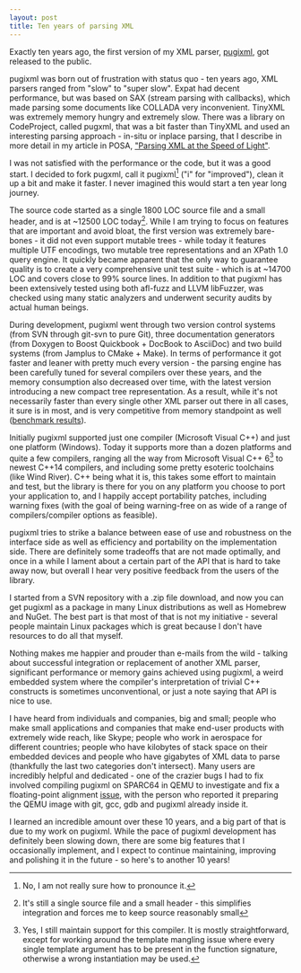 ```yaml
---
layout: post
title: Ten years of parsing XML
---
```


Exactly ten years ago, the first version of my XML parser, [pugixml](http://pugixml.org), got released to the public.

pugixml was born out of frustration with status quo - ten years ago, XML parsers ranged from "slow" to "super slow". Expat had decent performance, but was based on SAX (stream parsing with callbacks), which made parsing some documents like COLLADA very inconvenient. TinyXML was extremely memory hungry and extremely slow. There was a library on CodeProject, called pugxml, that was a bit faster than TinyXML and used an interesting parsing approach - in-situ or inplace parsing, that I describe in more detail in my article in POSA, ["Parsing XML at the Speed of Light"](http://www.aosabook.org/en/posa/parsing-xml-at-the-speed-of-light.html).

I was not satisfied with the performance or the code, but it was a good start. I decided to fork pugxml, call it pugixml[^1] ("i" for "improved"), clean it up a bit and make it faster. I never imagined this would start a ten year long journey.

The source code started as a single 1800 LOC source file and a small header, and is at ~12500 LOC today[^2]. While I am trying to focus on features that are important and avoid bloat, the first version was extremely bare-bones - it did not even support mutable trees - while today it features multiple UTF encodings, two mutable tree representations and an XPath 1.0 query engine. It quickly became apparent that the only way to guarantee quality is to create a very comprehensive unit test suite - which is at ~14700 LOC and covers close to 99% source lines. In addition to that pugixml has been extensively tested using both afl-fuzz and LLVM libFuzzer, was checked using many static analyzers and underwent security audits by actual human beings.

During development, pugixml went through two version control systems (from SVN through git-svn to pure Git), three documentation generators (from Doxygen to Boost Quickbook + DocBook to AsciiDoc) and two build systems (from Jamplus to CMake + Make). In terms of performance it got faster and leaner with pretty much every version - the parsing engine has been carefully tuned for several compilers over these years, and the memory consumption also decreased over time, with the latest version introducing a new compact tree representation. As a result, while it's not necessarily faster than every single other XML parser out there in all cases, it sure is in most, and is very competitive from memory standpoint as well ([benchmark results](http://pugixml.org/benchmark/)).

Initially pugixml supported just one compiler (Microsoft Visual C++) and just one platform (Windows). Today it supports more than a dozen platforms and quite a few compilers, ranging all the way from Microsoft Visual C++ 6[^3] to newest C++14 compilers, and including some pretty esoteric toolchains (like Wind River). C++ being what it is, this takes some effort to maintain and test, but the library is there for you on any platform you choose to port your application to, and I happily accept portability patches, including warning fixes (with the goal of being warning-free on as wide of a range of compilers/compiler options as feasible).

pugixml tries to strike a balance between ease of use and robustness on the interface side as well as efficiency and portability on the implementation side. There are definitely some tradeoffs that are not made optimally, and once in a while I lament about a certain part of the API that is hard to take away now, but overall I hear very positive feedback from the users of the library.

I started from a SVN repository with a .zip file download, and now you can get pugixml as a package in many Linux distributions as well as Homebrew and NuGet. The best part is that most of that is not my initiative - several people maintain Linux packages which is great because I don't have resources to do all that myself.

Nothing makes me happier and prouder than e-mails from the wild - talking about successful integration or replacement of another XML parser, significant performance or memory gains achieved using pugixml, a weird embedded system where the compiler's interpretation of trivial C++ constructs is sometimes unconventional, or just a note saying that API is nice to use.

I have heard from individuals and companies, big and small; people who make small applications and companies that make end-user products with extremely wide reach, like Skype; people who work in aerospace for different countries; people who have kilobytes of stack space on their embedded devices and people who have gigabytes of XML data to parse (thankfully the last two categories don't intersect). Many users are incredibly helpful and dedicated - one of the crazier bugs I had to fix involved compiling pugixml on SPARC64 in QEMU to investigate and fix a floating-point alignment [issue](https://github.com/zeux/pugixml/issues/48), with the person who reported it preparing the QEMU image with git, gcc, gdb and pugixml already inside it.

I learned an incredible amount over these 10 years, and a big part of that is due to my work on pugixml. While the pace of pugixml development has definitely been slowing down, there are some big features that I occasionally implement, and I expect to continue maintaining, improving and polishing it in the future - so here's to another 10 years!

[^1]: No, I am not really sure how to pronounce it.
[^2]: It's still a single source file and a small header - this simplifies integration and forces me to keep source reasonably small
[^3]: Yes, I still maintain support for this compiler. It is mostly straightforward, except for working around the template mangling issue where every single template argument has to be present in the function signature, otherwise a wrong instantiation may be used.
